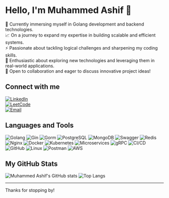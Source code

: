 # Hello, I'm Muhammed Ashif 👋

🌱 Currently immersing myself in Golang development and backend technologies.  
📈 On a journey to expand my expertise in building scalable and efficient systems.  
⚡ Passionate about tackling logical challenges and sharpening my coding skills.  
🚀 Enthusiastic about exploring new technologies and leveraging them in real-world applications.  
💬 Open to collaboration and eager to discuss innovative project ideas!

## Connect with me
[![LinkedIn](https://img.shields.io/badge/LinkedIn-0A66C2?style=for-the-badge&logo=linkedin&logoColor=white)](https://www.linkedin.com/in/muhammed-ashif-a8b225277/)  
[![LeetCode](https://img.shields.io/badge/LeetCode-FFA116?style=for-the-badge&logo=leetcode&logoColor=white)](https://leetcode.com/u/MuhammedAshif/)  
[![Email](https://img.shields.io/badge/Email-D14836?style=for-the-badge&logo=gmail&logoColor=white)](mailto:ashifpvnr@gmail.com)

## Languages and Tools
![Golang](https://img.shields.io/badge/Go-00ADD8?style=for-the-badge&logo=go&logoColor=white)
![Gin](https://img.shields.io/badge/Gin-00ADD8?style=for-the-badge&logo=go&logoColor=white)
![Gorm](https://img.shields.io/badge/Gorm-00ADD8?style=for-the-badge&logo=go&logoColor=white)
![PostgreSQL](https://img.shields.io/badge/PostgreSQL-4169E1?style=for-the-badge&logo=postgresql&logoColor=white)
![MongoDB](https://img.shields.io/badge/MongoDB-47A248?style=for-the-badge&logo=mongodb&logoColor=white)
![Swagger](https://img.shields.io/badge/Swagger-85EA2D?style=for-the-badge&logo=swagger&logoColor=black)
![Redis](https://img.shields.io/badge/Redis-DC382D?style=for-the-badge&logo=redis&logoColor=white)
![Nginx](https://img.shields.io/badge/Nginx-009639?style=for-the-badge&logo=nginx&logoColor=white)
![Docker](https://img.shields.io/badge/Docker-2496ED?style=for-the-badge&logo=docker&logoColor=white)
![Kubernetes](https://img.shields.io/badge/Kubernetes-326CE5?style=for-the-badge&logo=kubernetes&logoColor=white)
![Microservices](https://img.shields.io/badge/Microservices-FF6F00?style=for-the-badge&logo=microservices&logoColor=white)
![gRPC](https://img.shields.io/badge/gRPC-4285F4?style=for-the-badge&logo=google&logoColor=white)
![CI/CD](https://img.shields.io/badge/CI%2FCD-0A0A0A?style=for-the-badge&logo=ci%2Fcd&logoColor=white)
![GitHub](https://img.shields.io/badge/GitHub-181717?style=for-the-badge&logo=github&logoColor=white)
![Linux](https://img.shields.io/badge/Linux-FCC624?style=for-the-badge&logo=linux&logoColor=black)
![Postman](https://img.shields.io/badge/Postman-FF6C37?style=for-the-badge&logo=postman&logoColor=white)
![AWS](https://img.shields.io/badge/AWS-232F3E?style=for-the-badge&logo=amazonaws&logoColor=white)

## My GitHub Stats
![Muhammed Ashif's GitHub stats](https://github-readme-stats.vercel.app/api?username=MuhammedAshifVnr&show_icons=true&theme=radical)
![Top Langs](https://github-readme-stats.vercel.app/api/top-langs/?username=MuhammedAshifVnr&layout=compact&theme=radical)

---

Thanks for stopping by!
